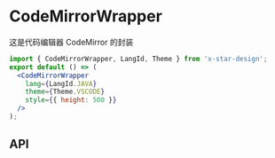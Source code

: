 # CodeMirrorWrapper

这是代码编辑器 CodeMirror 的封装

```jsx
import { CodeMirrorWrapper, LangId, Theme } from 'x-star-design';
export default () => (
  <CodeMirrorWrapper
    lang={LangId.JAVA}
    theme={Theme.VSCODE}
    style={{ height: 500 }}
  />
);
```

## API

<API id="CodeMirrorWrapper"></API>
